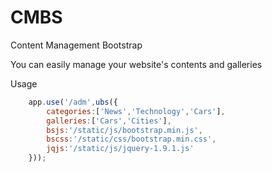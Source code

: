 CMBS
===
Content Management Bootstrap

You can easily manage your website's contents and galleries


Usage
```javascript
	app.use('/adm',ubs({
		categories:['News','Technology','Cars'],
		galleries:['Cars','Cities'],
		bsjs:'/static/js/bootstrap.min.js',
		bscss:'/static/css/bootstrap.min.css',
		jqjs:'/static/js/jquery-1.9.1.js'
	}));
```
